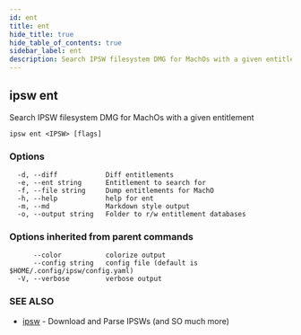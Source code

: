 ```yaml
---
id: ent
title: ent
hide_title: true
hide_table_of_contents: true
sidebar_label: ent
description: Search IPSW filesystem DMG for MachOs with a given entitlement
---
```

## ipsw ent

Search IPSW filesystem DMG for MachOs with a given entitlement

```
ipsw ent <IPSW> [flags]
```

### Options

```
  -d, --diff            Diff entitlements
  -e, --ent string      Entitlement to search for
  -f, --file string     Dump entitlements for MachO
  -h, --help            help for ent
  -m, --md              Markdown style output
  -o, --output string   Folder to r/w entitlement databases
```

### Options inherited from parent commands

```
      --color           colorize output
      --config string   config file (default is $HOME/.config/ipsw/config.yaml)
  -V, --verbose         verbose output
```

### SEE ALSO

* [ipsw](/docs/cli/ipsw)	 - Download and Parse IPSWs (and SO much more)

